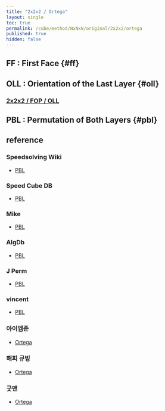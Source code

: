 ```yaml
---
title: "2x2x2 / Ortega"
layout: single
toc: true
permalink: /cube/method/NxNxN/original/2x2x2/ortega
published: true
hidden: false
---
```


<head>
  <base target="_blank">
</head>



## FF : First Face {#ff}



## OLL : Orientation of the Last Layer {#oll}

### [2x2x2 / FOP / OLL](/cube/method/NxNxN/original/2x2x2/fop#oll)



## PBL : Permutation of Both Layers {#pbl}



## reference

### Speedsolving Wiki

- [PBL](https://www.speedsolving.com/wiki/index.php/PBL)

### Speed Cube DB

- [PBL](https://speedcubedb.com/a/2x2/OrtegaPBL)

### Mike

- [PBL](https://logiqx.github.io/cubing-algs/html/pbl.html)

### AlgDb

- [PBL](http://algdb.net/puzzle/222/ortegapbl)

### J Perm

- [PBL](https://jperm.net/algs/2x2pbl)

### vincent

- [PBL](https://m.blog.naver.com/vincentcube/60134828872)

### 아이엠준

- [Ortega](https://youtu.be/BNmOS69maw4)

### 해피 큐빙

- [Ortega](https://youtu.be/3d1IKL6HMUs)

### 굿맨

- [Ortega](https://youtu.be/zcihyvuCvMQ)
